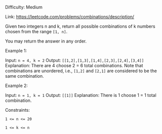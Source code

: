 Difficulty: Medium

Link: https://leetcode.com/problems/combinations/description/

Given two integers n and k, return all possible combinations of k numbers chosen from the range ```[1, n]```.

You may return the answer in any order.

Example 1:

Input: ```n = 4, k = 2```
Output: ```[[1,2],[1,3],[1,4],[2,3],[2,4],[3,4]]```
Explanation: There are 4 choose 2 = 6 total combinations.
Note that combinations are unordered, i.e., ```[1,2]``` and ```[2,1]``` are considered to be the same combination.

Example 2:

Input: ```n = 1, k = 1```
Output: ```[[1]]```
Explanation: There is 1 choose 1 = 1 total combination.

Constraints:

```1 <= n <= 20```

```1 <= k <= n```
